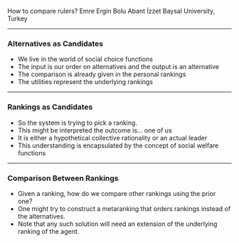 How to compare rulers?
Emre Ergin
Bolu Abant İzzet Baysal University, Turkey

---
### Alternatives as Candidates
- We live in the world of social choice functions
- The input is our order on alternatives and the output is an alternative
- The comparison is already given in the personal rankings
- The utilities represent the underlying rankings

---
### Rankings as Candidates
- So the system is trying to pick a ranking.
- This might be interpreted the outcome is... one of us
- It is either a hypothetical collective rationality or an actual leader
- This understanding is encapsulated by the concept of social welfare functions

---
### Comparison Between Rankings
- Given a ranking, how do we compare other rankings using the prior one?
- One might try to construct a metaranking that orders rankings instead of the alternatives.
- Note that any such solution will need an extension of the underlying ranking of the agent.